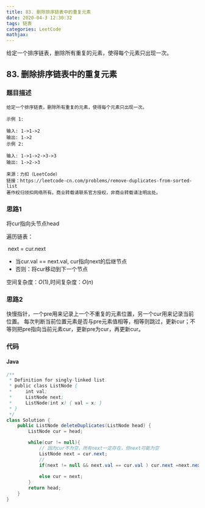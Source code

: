 ```yaml
---
title: 83. 删除排序链表中的重复元素
date: 2020-04-3 12:30:32
tags: 链表
categories: LeetCode
mathjax:
---
```


给定一个排序链表，删除所有重复的元素，使得每个元素只出现一次。

<!-- more -->

## 83. 删除排序链表中的重复元素

### 题目描述

```
给定一个排序链表，删除所有重复的元素，使得每个元素只出现一次。

示例 1:

输入: 1->1->2
输出: 1->2
示例 2:

输入: 1->1->2->3->3
输出: 1->2->3

来源：力扣（LeetCode）
链接：https://leetcode-cn.com/problems/remove-duplicates-from-sorted-list
著作权归领扣网络所有。商业转载请联系官方授权，非商业转载请注明出处。
```

### 思路1

将cur指向头节点head

遍历链表：

​	next = cur.next

-  当cur.val == next.val, cur指向next的后继节点
- 否则：将cur移动到下一个节点

空间复杂度：$O(1)$,时间复杂度：$O(n)$

### 思路2

快慢指针，一个pre用来记录上一个不重复的元素位置，另一个cur用来记录当前位置。
每次判断当前位置元素是否与pre元素值相等，相等则跳过，更新cur；不等则把pre指向当前元素cur，更新pre为cur，再更新cur。

### 代码

#### Java

```java
/**
 * Definition for singly-linked list.
 * public class ListNode {
 *     int val;
 *     ListNode next;
 *     ListNode(int x) { val = x; }
 * }
 */
class Solution {
    public ListNode deleteDuplicates(ListNode head) {
        ListNode cur = head;

        while(cur != null){
          	// 因为cur不为空，所有next一定存在，但next可能为空
            ListNode next = cur.next;
            // 
            if(next != null && next.val == cur.val ) cur.next =next.next;
            
            else cur = next;
        }
        return head;
    }
}
```





